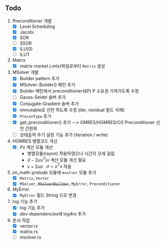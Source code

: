 ## Todo

1. Preconditioner 개발
    - [x] Level Scheduling
    - [x] Jacobi
    - [x] SOR
    - [ ] SSOR
    - [x] ILU(0)
    - [ ] ILUT
2. Matrix
    - [x] matrix market (.mtx)파일로부터 `Matrix` 생성
3. MSolver 개발
    - [x] Builder pattern 추가
    - [x] MSolver::Builder() 패턴 추가
    - [x] Builder 패턴에서 preconditioner(&P) P 소유권 가져가도록 수정
    - [ ] Gauss-Seidel 솔버 추가
    - [x] Conjugate-Gradient 솔버 추가
    - [x] immutable로 선언 하도록 수정 (iter, residual 필드 삭제)
    - [x] `PreconType` 추가
    - [x] get_preconditioner() 추가 --> GMRES/HGMRES/CG Preconditioner 선언 간편화
    - [ ] 상태출력 주기 설정 기능 추가 (iteration / write)
4. HGMRES 병렬코드 개선
    - [x] $Pv$ 계산 모듈 개선
        - 병렬모듈(rayon) 적용하였으나 시간이 오래 걸림
        - $(I - 2uu^T)v$ 계산 모듈 개선 필요
        - $v + 2u\sigma$ &nbsp; $\sigma=u^Tv$ 적용
5. jm_math::prelude 모듈에 `msolver` 모듈 추가
    - [x] `Matrix`, `Vector`
    - [x] `MSolver`, ~~`MSolverBuilder`~~, `MyError`, `Preconditioner`
6. MyError
    - [x] `MyError` 필드 String 으로 변경
7. log 기능 추가
    - [x] log 기능 추가
    - [x] dev-dependencies에 log4rs 추가
8. 문서 작업
    - [x] vector.rs
    - [x] matrix.rs
    - [ ] msolver.rs